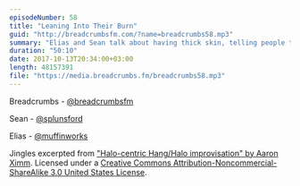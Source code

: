 ```yaml
---
episodeNumber: 58
title: "Leaning Into Their Burn"
guid: "http://breadcrumbsfm.com/?name=breadcrumbs58.mp3"
summary: "Elias and Sean talk about having thick skin, telling people to “grow up”, and showing empathy."
duration: "50:10"
date: 2017-10-13T20:34:00+03:00
length: 48157391
file: "https://media.breadcrumbs.fm/breadcrumbs58.mp3"
---
```


Breadcrumbs - [@breadcrumbsfm](https://twitter.com/breadcrumbsfm)

Sean - [@splunsford](https://twitter.com/splunsford)

Elias - [@muffinworks](https://twitter.com/muffinworks)

Jingles excerpted from [ "Halo-centric Hang/Halo improvisation" by Aaron Ximm](http://freemusicarchive.org/music/aaron_ximm/handpans_and_the_hang/). Licensed under a [Creative Commons Attribution-Noncommercial-ShareAlike 3.0 United States License](http://creativecommons.org/licenses/by-nc-sa/3.0/us/).